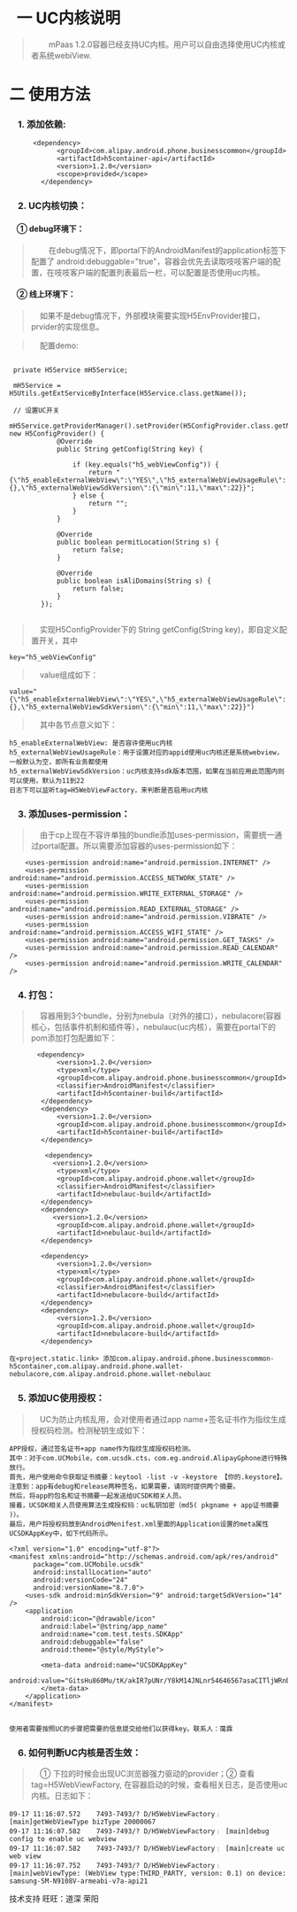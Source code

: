 
# &#160;&#160;一  UC内核说明  #
     
     

>  &#160; &#160; &#160; &#160; mPaas 1.2.0容器已经支持UC内核。用户可以自由选择使用UC内核或者系统webiView.

# 二  使用方法 #
### &#160; &#160;   1. 添加依赖: ###
          <dependency>
                <groupId>com.alipay.android.phone.businesscommon</groupId>
                <artifactId>h5container-api</artifactId>
                <version>1.2.0</version>
				<scope>provided</scope>
            </dependency>


### &#160; &#160;  2. UC内核切换： ###

#### &#160; &#160;  ① debug环境下： ####

  
>  &#160; &#160; &#160; &#160; 在debug情况下，即portal下的AndroidManifest的application标签下配置了 android:debuggable="true"，容器会优先去读取吱吱客户端的配置，在吱吱客户端的配置列表最后一栏，可以配置是否使用uc内核。


#### &#160; &#160;  ② 线上环境下： ####

>  &#160; &#160;  如果不是debug情况下，外部模块需要实现H5EnvProvider接口，
prvider的实现信息。


>  &#160; &#160;  配置demo:


``` 

 private H5Service mH5Service;

 mH5Service = H5Utils.getExtServiceByInterface(H5Service.class.getName());

 // 设置UC开关
        mH5Service.getProviderManager().setProvider(H5ConfigProvider.class.getName(), new H5ConfigProvider() {
            @Override
            public String getConfig(String key) {

                if (key.equals("h5_webViewConfig")) {
                    return "{\"h5_enableExternalWebView\":\"YES\",\"h5_externalWebViewUsageRule\":{},\"h5_externalWebViewSdkVersion\":{\"min\":11,\"max\":22}}";
                } else {
                    return "";
                }
            }

            @Override
            public boolean permitLocation(String s) {
                return false;
            }

            @Override
            public boolean isAliDomains(String s) {
                return false;
            }
        });


``` 
 

>  &#160; &#160;  实现H5ConfigProvider下的 String getConfig(String key)，即自定义配置开关，其中


``` 
key="h5_webViewConfig"
```   

>  &#160; &#160;  value组成如下：

``` 
value="{\"h5_enableExternalWebView\":\"YES\",\"h5_externalWebViewUsageRule\":{},\"h5_externalWebViewSdkVersion\":{\"min\":11,\"max\":22}}")
``` 

>  &#160; &#160;  其中各节点意义如下：

``` 
h5_enableExternalWebView: 是否容许使用uc内核  
h5_externalWebViewUsageRule：用于设置对应的appid使用uc内核还是系统webview，一般默认为空，即所有业务都使用					
h5_externalWebViewSdkVersion：uc内核支持sdk版本范围，如果在当前应用此范围内则可以使用，默认为11到22
日志下可以监听tag=H5WebViewFactory，来判断是否启用uc内核
``` 

### &#160; &#160;  3. 添加uses-permission： ###

>  &#160; &#160; 由于cp上现在不容许单独的bundle添加uses-permission，需要统一通过portal配置。所以需要添加容器的uses-permission如下：


``` 
    <uses-permission android:name="android.permission.INTERNET" />
    <uses-permission android:name="android.permission.ACCESS_NETWORK_STATE" />
    <uses-permission android:name="android.permission.WRITE_EXTERNAL_STORAGE" />
    <uses-permission android:name="android.permission.READ_EXTERNAL_STORAGE" />
    <uses-permission android:name="android.permission.VIBRATE" />
    <uses-permission android:name="android.permission.ACCESS_WIFI_STATE" />
    <uses-permission android:name="android.permission.GET_TASKS" />
    <uses-permission android:name="android.permission.READ_CALENDAR" />
    <uses-permission android:name="android.permission.WRITE_CALENDAR" />
``` 

### &#160; &#160;  4. 打包： ###

>  &#160; &#160; 容器用到3个bundle，分别为nebula（对外的接口），nebulacore(容器核心，包括事件机制和插件等），nebulauc(uc内核），需要在portal下的pom添加打包配置如下：

``` 
       <dependency>
            <version>1.2.0</version>
            <type>xml</type>
            <groupId>com.alipay.android.phone.businesscommon</groupId>
            <classifier>AndroidManifest</classifier>
            <artifactId>h5container-build</artifactId>
        </dependency>
        <dependency>
            <version>1.2.0</version>
            <groupId>com.alipay.android.phone.businesscommon</groupId>
            <artifactId>h5container-build</artifactId>
        </dependency>
		
		 <dependency>
           <version>1.2.0</version>
            <type>xml</type>
            <groupId>com.alipay.android.phone.wallet</groupId>
            <classifier>AndroidManifest</classifier>
            <artifactId>nebulauc-build</artifactId>
        </dependency>
        <dependency>
           <version>1.2.0</version>
            <groupId>com.alipay.android.phone.wallet</groupId>
            <artifactId>nebulauc-build</artifactId>
        </dependency>
		
		<dependency>
            <version>1.2.0</version>
            <type>xml</type>
            <groupId>com.alipay.android.phone.wallet</groupId>
            <classifier>AndroidManifest</classifier>
            <artifactId>nebulacore-build</artifactId>
        </dependency>
        <dependency>
            <version>1.2.0</version>
            <groupId>com.alipay.android.phone.wallet</groupId>
            <artifactId>nebulacore-build</artifactId>
        </dependency>
      
在<project.static.link> 添加com.alipay.android.phone.businesscommon-h5container,com.alipay.android.phone.wallet-nebulacore,com.alipay.android.phone.wallet-nebulauc

``` 


### &#160; &#160;  5. 添加UC使用授权： ###

>  &#160; &#160; UC为防止内核乱用，会对使用者通过app name+签名证书作为指纹生成授权码检测。检测秘钥生成如下：

``` 
APP授权，通过签名证书+app name作为指纹生成授权码检测。
其中：对于com.UCMobile，com.ucsdk.cts，com.eg.android.AlipayGphone进行特殊放行。
首先，用户使用命令获取证书摘要：keytool -list -v -keystore 【你的.keystore】。注意到：app有debug和release两种签名，如果需要，请同时提供两个摘要。
然后，将app的包名和证书摘要一起发送给UCSDK相关人员。
接着，UCSDK相关人员使用算法生成授权码：uc私钥加密（md5( pkgname + app证书摘要 )）。
最后，用户将授权码放到AndroidMenifest.xml里面的Application设置的meta属性UCSDKAppKey中，如下代码所示。

<?xml version="1.0" encoding="utf-8"?>
<manifest xmlns:android="http://schemas.android.com/apk/res/android"
      package="com.UCMobile.ucsdk"
      android:installLocation="auto"
      android:versionCode="24"
      android:versionName="8.7.0">
    <uses-sdk android:minSdkVersion="9" android:targetSdkVersion="14" />
    <application
        android:icon="@drawable/icon"
        android:label="@string/app_name"
        android:name="com.test.tests.SDKApp"
        android:debuggable="false"
        android:theme="@style/MyStyle">
       
        <meta-data android:name="UCSDKAppKey"
            android:value="GitsHu860Mu/tK/akIR7pUNr/Y8kM14JNLnr54646567asaCITljWRnbdg6OHjjB9k6iB8J0lWkya\nBK78tUsHHw==\n">
        </meta-data>
    </application>
</manifest>


使用者需要按照UC的步骤把需要的信息提交给他们以获得key。联系人：蔼霖
``` 

### &#160; &#160;  6. 如何判断UC内核是否生效： ###

>  &#160; &#160; ① 下拉的时候会出现UC浏览器强力驱动的provider；② 查看tag=H5WebViewFactory, 在容器启动的时候，查看相关日志，是否使用uc内核。日志如下：

``` 
09-17 11:16:07.572    7493-7493/? D/H5WebViewFactory﹕ [main]getWebViewType bizType 20000067
09-17 11:16:07.582    7493-7493/? D/H5WebViewFactory﹕ [main]debug config to enable uc webview
09-17 11:16:07.582    7493-7493/? D/H5WebViewFactory﹕ [main]create uc web view
09-17 11:16:07.752    7493-7493/? D/H5WebViewFactory﹕ [main]webViewType: (WebView type:THIRD_PARTY, version: 0.1) on device: samsung-SM-N9108V-armeabi-v7a-api21
``` 


技术支持
旺旺：道深 荣阳
